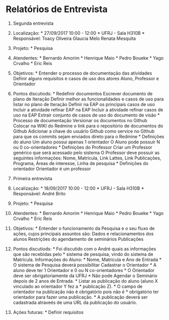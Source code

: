 # Relatórios de Entrevista

1. Segunda entrevista
  1. Localização:
    * 27/09/2017 10:00 - 12:00
    * UFRJ - Sala H310B
    * Responsável: Toacy Oliveira Glaucia Melo Renata Mesquita
  2. Projeto:
    * Pesquisa
  3. Atendentes:
    * Bernardo Amorim
    * Henrique Maio
    * Pedro Boueke
    * Yago Crvalho
    * Eric Reis
  4. Objetivos:
    *  Entender o processo de documentação das atividades Definir alguns requisitos e casos de uso dos atores Aluno, Professor e Orientador
  5. Pontos discutiods:
    * Redefinir documentos Escrever documento de plano de Iteração Definir melhor as funcionalidades e casos de uso para listar no plano de Iteração Definir na EAP os principais casos de uso Incluir a atividade refinar EAP na EAP Incluir a atividade refinar casos de uso na EAP Extrair conjunto de casos de uso do documento de visão
    * Processo de documentação Versionar os documentos no Github Colocar na WIKI do Redmine o link para o repositório de documentos do Github Adicionar a chave do usuário Github como service no GIthub para que os commits sejam enviados direto para o Redmine
    * Definições do aluno Um aluno possui apenas 1 orientador O Aluno pode possuir N ou 0 co-orientadores
    * Definições do Professor Criar um Professor genérico que será acessado pelo sistema O Professor deve possuir as seguintes informações: Nome, Matrícula, Link Lattes, Link Publicações, Programa, Áreas de interesse, Linha de pesquisa
    * 	Definições do orientador Orientador é um professor

1. Primeira entrevista
  1. Localização:
    * 18/09/2017 10:00 - 12:00
    * UFRJ - Sala H310B
    * Responsável: André Brito
  2. Projeto:
    * Pesquisa
  3. Atendentes:
    * Bernardo Amorim
    * Henrique Maio
    * Pedro Boueke
    * Yago Crvalho
    * Eric Reis
  4. Objetivos:
    * Entender o funcionamento da Pesquisa e o seu fluxo de ações, cujos principais assuntos são: Dados e relacionamentos dos alunos Restrições do agendamento de seminários Publicações
  5. Pontos discutiods:
    * Foi discutido com o André quais as informações que são recebidas pelo * sistema de pesquisa, vindo do sistema de Matrícula. Informações do Aluno: * Nome, Matrícula e Ano de Entrada
    * O sistema de Pesquisa deverá possibilitar Cadastrar o Orientador
    * A aluno deve ter 1 Orientador e 0 ou N co-orientadores
    * O Orientador deve ser obrigatoriamente da UFRJ
    * Não pode Agendar o Seminário depois de 2 anos de Entrada.
    * Listar as publicação do aluno (aluno X vinculado ao orientador Y fez a * publicação Z).
    * O campo de orientador na publicação não é obrigatório pois não é * obrigatório ter orientador para fazer uma publicação.
    * A publicação deverá ser cadastrada atraveés de uma URL da publicação do usuário.
  6. Ações futuras:
    * Definir requisitos
